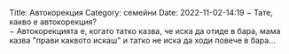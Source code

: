 Title: Автокорекция
Category: семейни
Date: 2022-11-02-14:19
&minus; Тате, какво е автокорекция?  
&minus; Автокорекцията е, когато татко казва, че иска да отиде в бара, мама казва "прави каквото искаш" и татко не иска да ходи повече в бара...